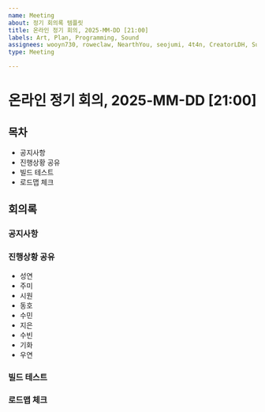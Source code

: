 ```yaml
---
name: Meeting
about: 정기 회의록 템플릿
title: 온라인 정기 회의, 2025-MM-DD [21:00]
labels: Art, Plan, Programming, Sound
assignees: wooyn730, roweclaw, NearthYou, seojumi, 4t4n, CreatorLDH, Sumindd, Songkihwa, JIJI037
type: Meeting

---
```


# 온라인 정기 회의, 2025-MM-DD [21:00]

## 목차
- 공지사항
- 진행상황 공유
- 빌드 테스트
- 로드맵 체크

## 회의록

### 공지사항

### 진행상황 공유
- 성연
- 주미
- 시원
- 동호
- 수민
- 지은
- 수빈
- 기화
- 우연

### 빌드 테스트

### 로드맵 체크
